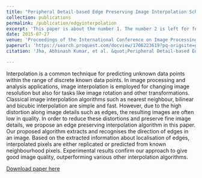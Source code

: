 ```yaml
---
title: "Peripheral Detail-based Edge Preserving Image Interpolation Scheme"
collection: publications
permalink: /publication/edgyinterpolation
excerpt: 'This paper is about the number 1. The number 2 is left for future work.'
date: 2015-07-27
venue: 'Proceedings of the International Conference on Image Processing, Computer Vision, and Pattern Recognition (IPCV)'
paperurl: 'https://search.proquest.com/docview/1706223619?pq-origsite=gscholar&fromopenview=true'
citation: 'Jha, Abhinash Kumar, et al. &quot;Peripheral Detail-based Edge Preserving Image Interpolation Scheme.&quot; <i>Proceedings of the International Conference on Image Processing, Computer Vision, and Pattern Recognition (IPCV). </i>. The Steering Committee of The World Congress in Computer Science, Computer Engineering and Applied Computing (WorldComp), 2015.'

---
```

Interpolation is a common technique for predicting unknown data points within the range of discrete known data points. In image processing and analysis applications, image interpolation is employed for changing image resolution but also for tasks like image rotation and other transformations. Classical image interpolation algorithms such as nearest neighbour, bilinear and bicubic interpolation are simple and fast. However, due to the high distortion along image details such as edges, the resulting images are often low in quality. In order to reduce these distortions and preserve fine image details, we propose an edge preserving interpolation algorithm in this paper. Our proposed algorithm extracts and recognises the direction of edges in an image. Based on the extracted information about localisation of edges, interpolated pixels are either replicated or predicted from known neighbourhood pixels. Experimental results confirm our approach to give good image quality, outperforming various other interpolation algorithms.

[Download paper here](https://search.proquest.com/docview/1706223619?pq-origsite=gscholar&fromopenview=true)

